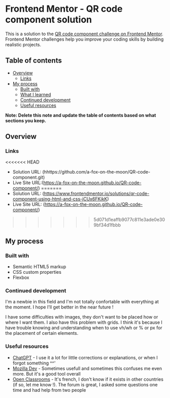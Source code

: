 # Frontend Mentor - QR code component solution

This is a solution to the [QR code component challenge on Frontend Mentor](https://www.frontendmentor.io/challenges/qr-code-component-iux_sIO_H). Frontend Mentor challenges help you improve your coding skills by building realistic projects.

## Table of contents

- [Overview](#overview)
  - [Links](#links)
- [My process](#my-process)
  - [Built with](#built-with)
  - [What I learned](#what-i-learned)
  - [Continued development](#continued-development)
  - [Useful resources](#useful-resources)

**Note: Delete this note and update the table of contents based on what sections you keep.**

## Overview

### Links

<<<<<<< HEAD
- Solution URL: (hhttps://github.com/a-fox-on-the-moon/QR-code-component.git)
- Live Site URL:(https://a-fox-on-the-moon.github.io/QR-code-component/)
=======
- Solution URL: (https://www.frontendmentor.io/solutions/qr-code-component-using-html-and-css-jCUx6FKikK)
- Live Site URL: (https://a-fox-on-the-moon.github.io/QR-code-component/)
>>>>>>> 5d071d1eaffb9077c811e3ade0e309bf34d1fbbb

## My process

### Built with

- Semantic HTML5 markup
- CSS custom properties
- Flexbox

### Continued development

I'm a newbie in this field and I'm not totally confortable with everything at the moment. I hope I'll get better in the near future !

I have some difficulties with images, they don't want to be placed how or where I want them. I also have this problem with grids.
I think it's because I have trouble knowing and understanding when to use vh/wh or % or px for the placement of certain elements.

### Useful resources

- [ChatGPT](https://chat.openai.com/) - I use it a lot for little corrections or explanations, or when I forgot something ^^'
- [Mozilla Dev](https://developer.mozilla.org/fr/) - Sometimes usefull and sometimes this confuses me even more. But it's a good tool overall
- [Open Classrooms](https://openclassrooms.com/forum/) - It's french, I don't know if it exists in other countries (if so, let me know !). The forum is great, I asked some questions one time and had help from two people

